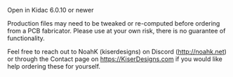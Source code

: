 Open in Kidac 6.0.10 or newer

Production files may need to be tweaked or re-computed before ordering from a PCB fabricator. Please use at your own risk, there is no guarantee of functionality.

Feel free to reach out to NoahK (kiserdesigns) on Discord (http://noahk.net) or through the Contact page on https://KiserDesigns.com if you would like help ordering these for yourself.
